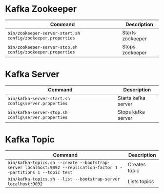 # Kafka Zookeeper
|Command| Description|
|-------|------------|
|`bin/zookeeper-server-start.sh config/zookeeper.properties`|Starts zookeeper|
|`bin/zookeeper-server-stop.sh config/zookeeper.properties`|Stops zookeeper|

# Kafka Server
|Command| Description|
|-------|------------|
|`bin/kafka-server-start.sh config\server.properties`|Starts kafka server|
|`bin/kafka-server-stop.sh config\server.properties`|Stops kafka server|

# Kafka Topic
|Command| Description|
|-------|------------|
|`bin/kafka-topics.sh --create --bootstrap-server localhost:9092 --replication-factor 1 --partitions 1 --topic test`|Creates topic|
|`bin/kafka-topics.sh --list --bootstrap-server localhost:9092`|Lists topics|
